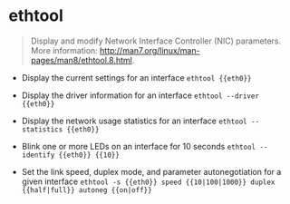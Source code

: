 # ethtool
> Display and modify Network Interface Controller (NIC) parameters.
> More information: <http://man7.org/linux/man-pages/man8/ethtool.8.html>.

- Display the current settings for an interface
`ethtool {{eth0}}`

- Display the driver information for an interface
`ethtool --driver {{eth0}}`

- Display the network usage statistics for an interface
`ethtool --statistics {{eth0}}`

- Blink one or more LEDs on an interface for 10 seconds
`ethtool --identify {{eth0}} {{10}}`

- Set the link speed, duplex mode, and parameter autonegotiation for a given interface
`ethtool -s {{eth0}} speed {{10|100|1000}} duplex {{half|full}} autoneg {{on|off}}`
